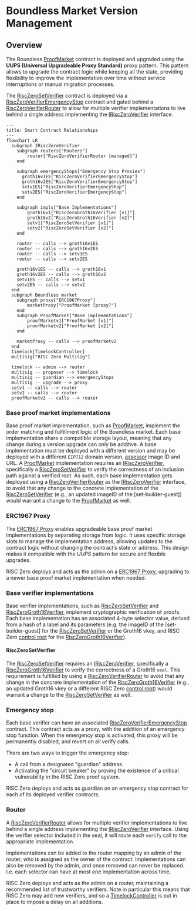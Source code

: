 # Boundless Market Version Management

## Overview

The Boundless [ProofMarket] contract is deployed and upgraded using the **UUPS (Universal Upgradeable Proxy Standard)** proxy pattern.
This pattern allows to upgrade the contract logic while keeping all the state, providing flexibility to improve the implementation over time without service interruptions or manual migration processes.

The [RiscZeroSetVerifier] contract is deployed via a [RiscZeroVerifierEmergencyStop] contract and gated behind a [RiscZeroVerifierRouter] to allow for multiple verifier implementations to live behind a single address implementing the [IRiscZeroVerifier] interface.

```mermaid
---
title: Smart Contract Relationships
---
flowchart LR
  subgraph IRiscZeroVerifier
    subgraph routers["Routers"]
        router["RiscZeroVerifierRouter [managed]"]
    end

    subgraph emergencyStops["Emergency Stop Proxies"]
      groth16v1ES["RiscZeroVerifierEmergencyStop"]
      groth16v2ES["RiscZeroVerifierEmergencyStop"]
      setv1ES["RiscZeroVerifierEmergencyStop"]
      setv2ES["RiscZeroVerifierEmergencyStop"]
    end

    subgraph impls["Base Implementations"]
        groth16v1["RiscZeroGroth16Verifier [v1]"]
        groth16v2["RiscZeroGroth16Verifier [v2]"]
        setv1["RiscZeroSetVerifier [v1]"]
        setv2["RiscZeroSetVerifier [v2]"]
    end

    router -- calls --> groth16v1ES
    router -- calls --> groth16v2ES
    router -- calls --> setv1ES
    router -- calls --> setv2ES

    groth16v1ES -- calls --> groth16v1
    groth16v2ES -- calls --> groth16v2
    setv1ES -- calls --> setv1
    setv2ES -- calls --> setv2
  end
  subgraph Boundless market
    subgraph proxy["ERC1967Proxy"]
        marketProxy["ProofMarket [proxy]"]
    end
    subgraph ProofMarket["Base implementations"]
        proofMarketv1["ProofMarket [v1]"]
        proofMarketv2["ProofMarket [v2]"]
    end

    marketProxy -- calls --> proofMarketv2
  end
  timelock[TimelockController]
  multisig["RISC Zero Multisig"]

  timelock -- admin --> router
  multisig -- proposer --> timelock
  multisig -- guardian --> emergencyStops
  multisig -- upgrade --> proxy
  setv1 -- calls --> router
  setv2 -- calls --> router
  proofMarketv2 -- calls --> router
```

### Base proof market implementations

Base proof market implementation, such as [ProofMarket], implement the order matching and fulfillment logic of the Boundless market. Each base implementation share a compatible storage layout, meaning that any change during a version upgrade can only be additive. A base implementation must be deployed with a different version and may be deployed with a different `EIP712` domain version, [assessor] image ID and URL. A [ProofMarket] implementation requires an [IRiscZeroVerifier], specifically a [RiscZeroSetVerifier] to verify the correctness of an inclusion path against a verified root. As such, each base implementation gets deployed using a [RiscZeroVerifierRouter] as the [IRiscZeroVerifier] interface, to avoid that any change to the concrete implementation of the [RiscZeroSetVerifier] (e.g., an updated imageID of the [set-builder-guest]) would warrant a change to the [ProofMarket] as well.

### ERC1967 Proxy

The [ERC1967 Proxy] enables upgradeable base proof market implementations by separating storage from logic. It uses specific storage slots to manage the implementation address, allowing updates to the contract logic without changing the contract’s state or address. This design makes it compatible with the _UUPS_ pattern for secure and flexible upgrades.

RISC Zero deploys and acts as the admin on a [ERC1967 Proxy], upgrading to a newer base proof market implementation when needed.

### Base verifier implementations

Base verifier implementations, such as [RiscZeroSetVerifier] and [RiscZeroGroth16Verifier], implement cryptographic verification of proofs. Each base implementation has an associated 4-byte selector value, derived from a hash of a label and its parameters (e.g. the imageID of the [set-builder-guest] for the [RiscZeroSetVerifier] or the Groth16 vkey, and RISC Zero [control root][term-control-root] for the [RiscZeroGroth16Verifier]).

#### RiscZeroSetVerifier

The [RiscZeroSetVerifier] requires an [IRiscZeroVerifier], specifically a [RiscZeroGroth16Verifier] to verify the correctness of a Groth16 `seal`. This requirement is fulfilled by using a [RiscZeroVerifierRouter] to avoid that any change in the concrete implementation of the [RiscZeroGroth16Verifier] (e.g., an updated Groth16 vkey or a different RISC Zero [control root][term-control-root]) would warrant a change to the [RiscZeroSetVerifier] as well.

### Emergency stop

Each base verifier can have an associated [RiscZeroVerifierEmergencyStop] contract.
This contract acts as a proxy, with the addition of an emergency stop function.
When the emergency stop is activated, this proxy will be permanently disabled, and revert on all verify calls.

There are two ways to trigger the emergency stop:

- A call from a designated "guardian" address.
- Activating the "circuit breaker" by proving the existence of a critical vulnerability in the RISC Zero proof system.

RISC Zero deploys and acts as guardian on an emergency stop contract for each of its deployed verifier contracts.

### Router

A [RiscZeroVerifierRouter] allows for multiple verifier implementations to live behind a single address implementing the [IRiscZeroVerifier] interface.
Using the verifier selector included in the seal, it will route each `verify` call to the appropriate implementation.

Implementations can be added to the router mapping by an admin of the router, who is assigned as the owner of the contract.
Implementations can also be removed by the admin, and once removed can never be replaced. I.e. each selector can have at most one implementation across time.

RISC Zero deploys and acts as the admin on a router, maintaining a recommended list of trustworthy verifiers.
Note in particular this means that RISC Zero may add new verifiers, and so a [TimelockController][TimelockController-docs] is put in place to impose a delay on all additions.

[ProofMarket]: ./src/ProofMarket.sol
[term-control-root]: https://dev.risczero.com/terminology#control-root
[TimelockController-docs]: https://docs.openzeppelin.com/contracts/5.x/api/governance#TimelockController
[IRiscZeroVerifier]: https://github.com/risc0/risc0-ethereum/blob/main/contracts/src/IRiscZeroVerifier.sol
[RiscZeroVerifierRouter]: https://github.com/risc0/risc0-ethereum/blob/main/contracts/src/RiscZeroVerifierRouter.sol
[RiscZeroVerifierEmergencyStop]: https://github.com/risc0/risc0-ethereum/blob/main/contracts/src/RiscZeroVerifierEmergencyStop.sol
[RiscZeroGroth16Verifier]: https://github.com/risc0/risc0-ethereum/blob/main/contracts/src/groth16/RiscZeroGroth16Verifier.sol
[RiscZeroSetVerifier]: ./src/RiscZeroSetVerifier.sol
[assessor]: ../crates/guest/assessor/assessor-guest/src/main.rs
[ERC1967 Proxy]: https://github.com/OpenZeppelin/openzeppelin-contracts/blob/master/contracts/proxy/ERC1967/ERC1967Proxy.sol
